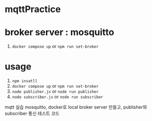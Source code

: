 # mqttPractice

# broker server : mosquitto

1. `docker compose up` or `npm run set-broker`

# usage

1.  `npm insatll`
2.  `docker compose up` or `npm run set-broker`
3.  `node publisher.js` or `node run publisher`
4.  `node subscriber.js` or `node run subscriber`

mqtt 실습
mosquitto, docker로 local broker server 만들고,
publisher와 subscriber 통신 테스트 코드
